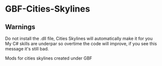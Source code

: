 # GBF-Cities-Skylines
## Warnings

Do not install the .dll file, Cities Skylines will automatically make it for you
My C# skills are underpar so overtime the code will improve, if you see this message it's still bad.

Mods for cities skylines created under GBF
